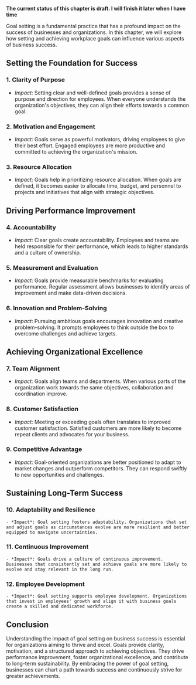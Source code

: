 **The current status of this chapter is draft. I will finish it later when I have time**

Goal setting is a fundamental practice that has a profound impact on the success of businesses and organizations. In this chapter, we will explore how setting and achieving workplace goals can influence various aspects of business success.

Setting the Foundation for Success
----------------------------------

### 1. **Clarity of Purpose**

* *Impact*: Setting clear and well-defined goals provides a sense of purpose and direction for employees. When everyone understands the organization's objectives, they can align their efforts towards a common goal.

### 2. **Motivation and Engagement**

* *Impact*: Goals serve as powerful motivators, driving employees to give their best effort. Engaged employees are more productive and committed to achieving the organization's mission.

### 3. **Resource Allocation**

* *Impact*: Goals help in prioritizing resource allocation. When goals are defined, it becomes easier to allocate time, budget, and personnel to projects and initiatives that align with strategic objectives.

Driving Performance Improvement
-------------------------------

### 4. **Accountability**

* *Impact*: Clear goals create accountability. Employees and teams are held responsible for their performance, which leads to higher standards and a culture of ownership.

### 5. **Measurement and Evaluation**

* *Impact*: Goals provide measurable benchmarks for evaluating performance. Regular assessment allows businesses to identify areas of improvement and make data-driven decisions.

### 6. **Innovation and Problem-Solving**

* *Impact*: Pursuing ambitious goals encourages innovation and creative problem-solving. It prompts employees to think outside the box to overcome challenges and achieve targets.

Achieving Organizational Excellence
-----------------------------------

### 7. **Team Alignment**

* *Impact*: Goals align teams and departments. When various parts of the organization work towards the same objectives, collaboration and coordination improve.

### 8. **Customer Satisfaction**

* *Impact*: Meeting or exceeding goals often translates to improved customer satisfaction. Satisfied customers are more likely to become repeat clients and advocates for your business.

### 9. **Competitive Advantage**

* *Impact*: Goal-oriented organizations are better positioned to adapt to market changes and outperform competitors. They can respond swiftly to new opportunities and challenges.

Sustaining Long-Term Success
----------------------------

### 10. **Adaptability and Resilience**

    - *Impact*: Goal setting fosters adaptability. Organizations that set and adjust goals as circumstances evolve are more resilient and better equipped to navigate uncertainties.

### 11. **Continuous Improvement**

    - *Impact*: Goals drive a culture of continuous improvement. Businesses that consistently set and achieve goals are more likely to evolve and stay relevant in the long run.

### 12. **Employee Development**

    - *Impact*: Goal setting supports employee development. Organizations that invest in employees' growth and align it with business goals create a skilled and dedicated workforce.

Conclusion
----------

Understanding the impact of goal setting on business success is essential for organizations aiming to thrive and excel. Goals provide clarity, motivation, and a structured approach to achieving objectives. They drive performance improvement, foster organizational excellence, and contribute to long-term sustainability. By embracing the power of goal setting, businesses can chart a path towards success and continuously strive for greater achievements.
